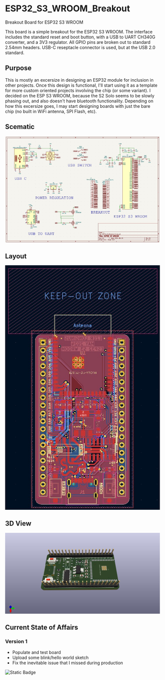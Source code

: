 # ESP32_S3_WROOM_Breakout
Breakout Board for ESP32 S3 WROOM

This board is a simple breakout for the ESP32 S3 WROOM.  The interface includes the standard reset and boot button, with a USB to UART CH340G converter, and a 3V3 regulator.  All GPIO pins are broken out to standard 2.54mm headers.  USB-C reseptacle connector is used, but at the USB 2.0 standard. 

## Purpose
This is mostly an excersize in designing an ESP32 module for inclusion in other projects.  Once this design is functional, I'll start using it as a template for more custom oriented projects involving the chip (or some variant).  I decided on the ESP S3 WROOM, because the S2 Solo seems to be slowly phasing out, and also doesn't have bluetooth functionality.  Depending on how this excersize goes, I may start designing boards with just the bare chip (no built in WiFi antenna, SPI Flash, etc).    

## Scematic
![ESP32 S3 WROOM Schematic](hardware/ESP32_S3_Breakout/images/ESP32_S3_Breakout_Schematic_V01.jpg)

## Layout
![ESP32 S3 WROOM Layout](hardware/ESP32_S3_Breakout/images/ESP32_S3_Breakout_Layout_V01.jpg)

## 3D View
![ESP32 S3 WROOM Layout](hardware/ESP32_S3_Breakout/images/ESP32_S3_Breakout_3D_View.jpg)

## Current State of Affairs
### Version 1
* Populate and test board
* Upload some blink/hello world sketch
* Fix the inevitable issue that I missed during production

![Static Badge](https://img.shields.io/badge/espressif-ESP32-brightgreen)
